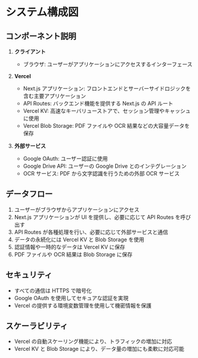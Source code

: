 # システム構成図

## コンポーネント説明

1. **クライアント**
   - ブラウザ: ユーザーがアプリケーションにアクセスするインターフェース

2. **Vercel**
   - Next.js アプリケーション: フロントエンドとサーバーサイドロジックを含む主要アプリケーション
   - API Routes: バックエンド機能を提供する Next.js の API ルート
   - Vercel KV: 高速なキーバリューストアで、セッション管理やキャッシュに使用
   - Vercel Blob Storage: PDF ファイルや OCR 結果などの大容量データを保存

3. **外部サービス**
   - Google OAuth: ユーザー認証に使用
   - Google Drive API: ユーザーの Google Drive とのインテグレーション
   - OCR サービス: PDF から文字認識を行うための外部 OCR サービス

## データフロー

1. ユーザーがブラウザからアプリケーションにアクセス
2. Next.js アプリケーションが UI を提供し、必要に応じて API Routes を呼び出す
3. API Routes が各種処理を行い、必要に応じて外部サービスと通信
4. データの永続化には Vercel KV と Blob Storage を使用
5. 認証情報や一時的なデータは Vercel KV に保存
6. PDF ファイルや OCR 結果は Blob Storage に保存

## セキュリティ

- すべての通信は HTTPS で暗号化
- Google OAuth を使用してセキュアな認証を実現
- Vercel の提供する環境変数管理を使用して機密情報を保護

## スケーラビリティ

- Vercel の自動スケーリング機能により、トラフィックの増加に対応
- Vercel KV と Blob Storage により、データ量の増加にも柔軟に対応可能
